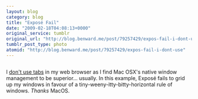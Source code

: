 ```yaml
---
layout: blog
category: blog
title: "Exposé Fail"
date: "2009-02-18T04:08:13+0000"
original_service: tumblr
original_url: "http://blog.benward.me/post/79257429/expos-fail-i-dont-use"
tumblr_post_type: photo
atomid: "http://blog.benward.me/post/79257429/expos-fail-i-dont-use"
---
```

<figure class="photo">
  <img src="http://benward.me/res/tumblr/media/79257429/0.jpg" alt="">
</figure>

I [don't use tabs](http://ben-ward.co.uk/blog/tabless-browsin/) in my web browser as I find Mac OSX's native window management to be superior… usually. In this example, Exposé fails to grid up my windows in favour of a tiny-weeny-itty-bitty-horizontal rule of windows. _Thanks_ MacOS.
